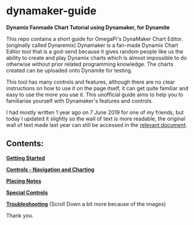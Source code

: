 <h1>dynamaker-guide</h1>

<b>Dynamix Fanmade Chart Tutorial using Dynamaker, for Dynamite</b>

This repo contains a short guide for OmegaPi's DynaMaker Chart Editor. (originally called Dynaremix)
Dynamaker is a fan-made Dynamix Chart Editor tool that is a god-send because it gives random people like us the ability to create and play Dynamix charts which is almost impossible to do otherwise without prior related programming knowledge. The charts created can be uploaded onto Dynamite for testing.

This tool has many controls and features, although there are no clear instructions on how to use it on the page itself, it can get quite familiar and easy to use the more you use it. This unofficial guide aims to help you to familiarise yourself with Dynamaker's features and controls.

I had mostly written 1 year ago on 7 June 2019 for one of my friends, but today I updated it slightly so the wall of text is more readable, the original wall of text made last year can still be accessed in the [relevant document](/Contents/Old%20Guide%20v1.0.txt).


## Contents:

**[Getting Started](/Contents/Getting%20Started.md)**

**[Controls - Navigation and Charting](/Contents/Controls%20Nav.md)**

**[Placing Notes](/Contents/Placing%20Notes.md)**

**[Special Controls](/Contents/Special%20Controls.md)**

**[Troubleshooting](/Contents/Placing%20Notes.md/#Troubleshooting)** (Scroll Down a bit more because of the images)

Thank you.

